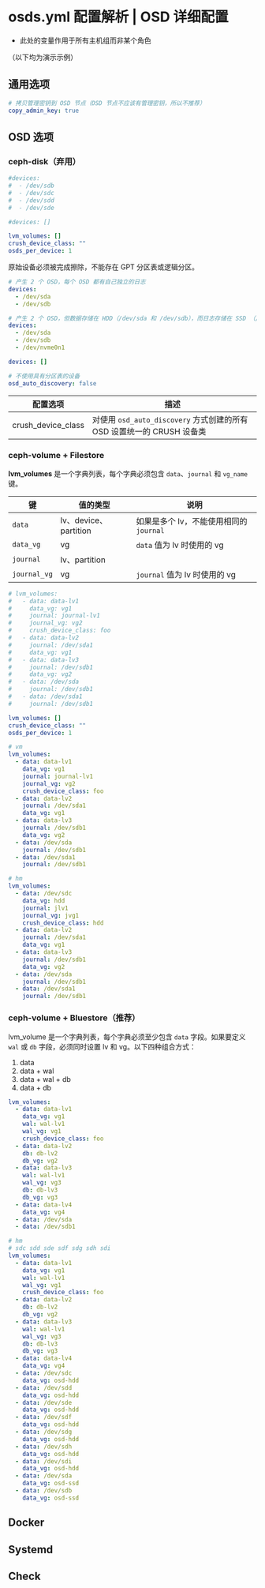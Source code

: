 # osds.yml 配置解析 | OSD 详细配置

* 此处的变量作用于所有主机组而非某个角色

（以下均为演示示例）

## 通用选项

```yaml
# 拷贝管理密钥到 OSD 节点（OSD 节点不应该有管理密钥，所以不推荐）
copy_admin_key: true
```

## OSD 选项

### ceph-disk（弃用）

```yaml
#devices:
#  - /dev/sdb
#  - /dev/sdc
#  - /dev/sdd
#  - /dev/sde

#devices: []
```

```yaml
lvm_volumes: []
crush_device_class: ""
osds_per_device: 1
```

原始设备必须被完成擦除，不能存在 GPT 分区表或逻辑分区。

```yaml
# 产生 2 个 OSD，每个 OSD 都有自己独立的日志
devices:
  - /dev/sda
  - /dev/sdb
```

```yaml
# 产生 2 个 OSD，但数据存储在 HDD（/dev/sda 和 /dev/sdb），而日志存储在 SSD （/dev/nvme0n1）
devices:
  - /dev/sda
  - /dev/sdb
  - /dev/nvme0n1
```

```yaml
devices: []

# 不使用具有分区表的设备
osd_auto_discovery: false
```

| 配置选项           | 描述                                                                   |
| ------------------ | ---------------------------------------------------------------------- |
| crush_device_class | 对使用 `osd_auto_discovery` 方式创建的所有 OSD 设置统一的 CRUSH 设备类 |

### ceph-volume + Filestore

**lvm_volumes** 是一个字典列表，每个字典必须包含 `data`、`journal` 和 `vg_name` 键。

| 键           | 值的类型              | 说明                                    |
| ------------ | --------------------- | --------------------------------------- |
| `data`       | lv、device、partition | 如果是多个 lv，不能使用相同的 `journal` |
| `data_vg`    | vg                    | `data` 值为 lv 时使用的 vg              |
| `journal`    | lv、partition         |                                         |
| `journal_vg` | vg                    | `journal` 值为 lv 时使用的 vg           |

```yaml
# lvm_volumes:
#   - data: data-lv1
#     data_vg: vg1
#     journal: journal-lv1
#     journal_vg: vg2
#     crush_device_class: foo
#   - data: data-lv2
#     journal: /dev/sda1
#     data_vg: vg1
#   - data: data-lv3
#     journal: /dev/sdb1
#     data_vg: vg2
#   - data: /dev/sda
#     journal: /dev/sdb1
#   - data: /dev/sda1
#     journal: /dev/sdb1
```

```yaml
lvm_volumes: []
crush_device_class: ""
osds_per_device: 1
```

```yaml
# vm
lvm_volumes:
  - data: data-lv1
    data_vg: vg1
    journal: journal-lv1
    journal_vg: vg2
    crush_device_class: foo
  - data: data-lv2
    journal: /dev/sda1
    data_vg: vg1
  - data: data-lv3
    journal: /dev/sdb1
    data_vg: vg2
  - data: /dev/sda
    journal: /dev/sdb1
  - data: /dev/sda1
    journal: /dev/sdb1
```

```yaml
# hm
lvm_volumes:
  - data: /dev/sdc
    data_vg: hdd
    journal: jlv1
    journal_vg: jvg1
    crush_device_class: hdd
  - data: data-lv2
    journal: /dev/sda1
    data_vg: vg1
  - data: data-lv3
    journal: /dev/sdb1
    data_vg: vg2
  - data: /dev/sda
    journal: /dev/sdb1
  - data: /dev/sda1
    journal: /dev/sdb1
```

### ceph-volume + Bluestore（推荐）

lvm_volume 是一个字典列表，每个字典必须至少包含 `data` 字段。如果要定义 `wal` 或 `db` 字段，必须同时设置 lv 和 vg。以下四种组合方式：

1. data
2. data + wal
3. data + wal + db
4. data + db

```yaml
lvm_volumes:
  - data: data-lv1
    data_vg: vg1
    wal: wal-lv1
    wal_vg: vg1
    crush_device_class: foo
  - data: data-lv2
    db: db-lv2
    db_vg: vg2
  - data: data-lv3
    wal: wal-lv1
    wal_vg: vg3
    db: db-lv3
    db_vg: vg3
  - data: data-lv4
    data_vg: vg4
  - data: /dev/sda
  - data: /dev/sdb1
```

```yaml
# hm
# sdc sdd sde sdf sdg sdh sdi
lvm_volumes:
  - data: data-lv1
    data_vg: vg1
    wal: wal-lv1
    wal_vg: vg1
    crush_device_class: foo
  - data: data-lv2
    db: db-lv2
    db_vg: vg2
  - data: data-lv3
    wal: wal-lv1
    wal_vg: vg3
    db: db-lv3
    db_vg: vg3
  - data: data-lv4
    data_vg: vg4
  - data: /dev/sdc
    data_vg: osd-hdd
  - data: /dev/sdd
    data_vg: osd-hdd
  - data: /dev/sde
    data_vg: osd-hdd
  - data: /dev/sdf
    data_vg: osd-hdd
  - data: /dev/sdg
    data_vg: osd-hdd
  - data: /dev/sdh
    data_vg: osd-hdd
  - data: /dev/sdi
    data_vg: osd-hdd
  - data: /dev/sda
    data_vg: osd-ssd
  - data: /dev/sdb
    data_vg: osd-ssd
```

## Docker

## Systemd

## Check
